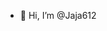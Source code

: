 - 👋 Hi, I’m @Jaja612

<!---
Jaja612/Jaja612 is a ✨ special ✨ repository because its `README.md` (this file) appears on your GitHub profile.
You can click the Preview link to take a look at your changes.
--->
